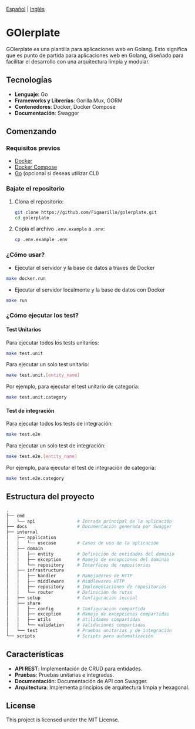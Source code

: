 [Español](./project/README.es.md) | [Inglés](README.md)

# GOlerplate

GOlerplate es una plantilla para aplicaciones web en Golang. Esto significa que es punto de partida para aplicaciones web en Golang, diseñado para facilitar el desarrollo con una arquitectura limpia y modular.

## Tecnologías

- **Lenguaje**: Go
- **Frameworks y Librerías**: Gorilla Mux, GORM
- **Contenedores**: Docker, Docker Compose
- **Documentación**: Swagger

## Comenzando

### Requisitos previos

- [Docker](https://docs.docker.com/get-docker/)
- [Docker Compose](https://docs.docker.com/compose/)
- [Go](https://golang.org/doc/install) (opcional si deseas utilizar CLI)

### Bajate el repositorio

1. Clona el repositorio:

    ```sh
    git clone https://github.com/Figaarillo/golerplate.git
    cd golerplate
    ```

2. Copia el archivo `.env.example` a `.env`:

    ```sh
    cp .env.example .env
    ```

### ¿Cómo usar?

- Ejecutar el servidor y la base de datos a traves de Docker

```sh
make docker.run
```

- Ejecutar el servidor localmente y la base de datos con Docker

```sh
make run
```

### ¿Cómo ejecutar los test?

#### Test Unitarios

Para ejecutar todos los tests unitarios:

```sh
make test.unit
```

Para ejecutar un solo test unitario:

```sh
make test.unit.[entity_name]
```

Por ejemplo, para ejecutar el test unitario de categoría:

```sh
make test.unit.category
```

#### Test de integración

Para ejecutar todos los tests de integración:

```sh
make test.e2e
```

Para ejecutar un solo test de integración:

```sh
make test.e2e.[entity_name]
```

Por ejemplo, para ejecutar el test de integración de categoría:

```sh
make test.e2e.category
```

## Estructura del proyecto

```sh
.
├── cmd
│   └── api                # Entrada principal de la aplicación
├── docs                   # Documentación generada por Swagger
├── internal
│   ├── application
│   │   └── usecase        # Casos de uso de la aplicación
│   ├── domain
│   │   ├── entity         # Definición de entidades del dominio
│   │   ├── exception      # Manejo de excepciones del dominio
│   │   └── repository     # Interfaces de repositorios
│   ├── infrastructure
│   │   ├── handler        # Manejadores de HTTP
│   │   ├── middleware     # Middlewares HTTP
│   │   ├── repository     # Implementaciones de repositorios
│   │   └── router         # Definición de rutas
│   ├── setup              # Configuración inicial
│   ├── share
│   │   ├── config         # Configuración compartida
│   │   ├── exception      # Manejo de excepciones compartidas
│   │   ├── utils          # Utilidades compartidas
│   │   └── validation     # Validaciones compartidas
│   └── test               # Pruebas unitarias y de integración
└── scripts                # Scripts para automatización
```

## Características

- **API REST**: Implementación de CRUD para entidades.
- **Pruebas**: Pruebas unitarias e integradas.
- **Documentació**n: Documentación de API con Swagger.
- **Arquitectura**: Implementa principios de arquitectura limpia y hexagonal.

<!--## Contribuir-->
<!---->
<!--Si deseas contribuir al proyecto, por favor, sigue estos pasos:-->
<!---->
<!--1. Haz un fork del repositorio.-->
<!--2. Crea una rama (git checkout -b feature/nueva-feature).-->
<!--3. Realiza tus cambios (git commit -am 'Agrega nueva feature').-->
<!--4. Haz push a la rama (git push origin feature/nueva-feature).-->
<!--4. Crea un nuevo Pull Request.-->

## License

This project is licensed under the MIT License.
